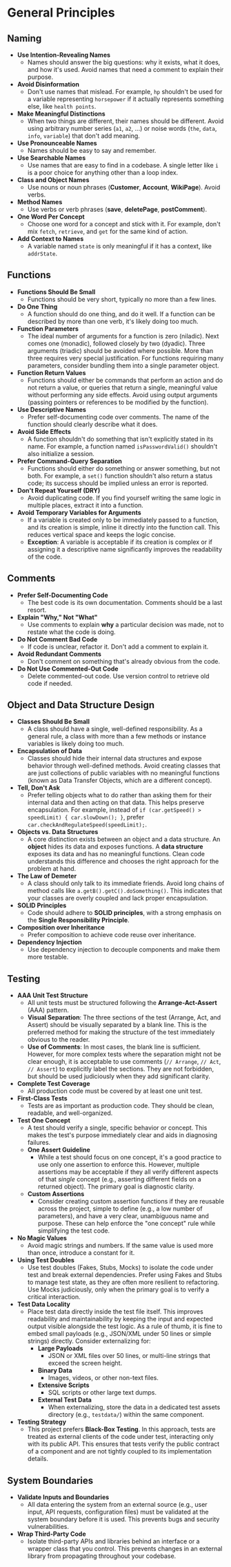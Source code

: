 # General Principles

## Naming

* **Use Intention-Revealing Names**
    * Names should answer the big questions: why it exists, what it does, and how it's used. Avoid names that need a comment to explain their purpose.
* **Avoid Disinformation**
    * Don't use names that mislead. For example, `hp` shouldn't be used for a variable representing `horsepower` if it actually represents something else, like `health points`.
* **Make Meaningful Distinctions**
    * When two things are different, their names should be different. Avoid using arbitrary number series (`a1`, `a2`, ...) or noise words (`the`, `data`, `info`, `variable`) that don't add meaning.
* **Use Pronounceable Names**
    * Names should be easy to say and remember.
* **Use Searchable Names**
    * Use names that are easy to find in a codebase. A single letter like `i` is a poor choice for anything other than a loop index.
* **Class and Object Names**
    * Use nouns or noun phrases (**Customer**, **Account**, **WikiPage**). Avoid verbs.
* **Method Names**
    * Use verbs or verb phrases (**save**, **deletePage**, **postComment**).
* **One Word Per Concept**
    * Choose one word for a concept and stick with it. For example, don't mix `fetch`, `retrieve`, and `get` for the same kind of action.
* **Add Context to Names**
    * A variable named `state` is only meaningful if it has a context, like `addrState`.

## Functions

* **Functions Should Be Small**
    * Functions should be very short, typically no more than a few lines.
* **Do One Thing**
    * A function should do one thing, and do it well. If a function can be described by more than one verb, it's likely doing too much.
* **Function Parameters**
    * The ideal number of arguments for a function is zero (niladic). Next comes one (monadic), followed closely by two (dyadic). Three arguments (triadic) should be avoided where possible. More than three requires very special justification. For functions requiring many parameters, consider bundling them into a single parameter object.
* **Function Return Values**
    * Functions should either be commands that perform an action and do not return a value, or queries that return a single, meaningful value without performing any side effects. Avoid using output arguments (passing pointers or references to be modified by the function).
* **Use Descriptive Names**
    * Prefer self-documenting code over comments. The name of the function should clearly describe what it does.
* **Avoid Side Effects**
    * A function shouldn't do something that isn't explicitly stated in its name. For example, a function named `isPasswordValid()` shouldn't also initialize a session.
* **Prefer Command-Query Separation**
    * Functions should either do something or answer something, but not both. For example, a `set()` function shouldn't also return a status code; its success should be implied unless an error is reported.
* **Don't Repeat Yourself (DRY)**
    * Avoid duplicating code. If you find yourself writing the same logic in multiple places, extract it into a function.
* **Avoid Temporary Variables for Arguments**
    * If a variable is created only to be immediately passed to a function, and its creation is simple, inline it directly into the function call. This reduces vertical space and keeps the logic concise.
    * **Exception**: A variable is acceptable if its creation is complex or if assigning it a descriptive name significantly improves the readability of the code.

## Comments

* **Prefer Self-Documenting Code**
    * The best code is its own documentation. Comments should be a last resort.
* **Explain "Why," Not "What"**
    * Use comments to explain **why** a particular decision was made, not to restate what the code is doing.
* **Do Not Comment Bad Code**
    * If code is unclear, refactor it. Don't add a comment to explain it.
* **Avoid Redundant Comments**
    * Don't comment on something that's already obvious from the code.
* **Do Not Use Commented-Out Code**
    * Delete commented-out code. Use version control to retrieve old code if needed.

## Object and Data Structure Design

* **Classes Should Be Small**
    * A class should have a single, well-defined responsibility. As a general rule, a class with more than a few methods or instance variables is likely doing too much.
* **Encapsulation of Data**
    * Classes should hide their internal data structures and expose behavior through well-defined methods. Avoid creating classes that are just collections of public variables with no meaningful functions (known as Data Transfer Objects, which are a different concept).
* **Tell, Don't Ask**
    * Prefer telling objects what to do rather than asking them for their internal data and then acting on that data. This helps preserve encapsulation. For example, instead of `if (car.getSpeed() > speedLimit) { car.slowDown(); }`, prefer `car.checkAndRegulateSpeed(speedLimit);`.
* **Objects vs. Data Structures**
    * A core distinction exists between an object and a data structure. An **object** hides its data and exposes functions. A **data structure** exposes its data and has no meaningful functions. Clean code understands this difference and chooses the right approach for the problem at hand.
* **The Law of Demeter**
    * A class should only talk to its immediate friends. Avoid long chains of method calls like `a.getB().getC().doSomething()`. This indicates that your classes are overly coupled and lack proper encapsulation.
* **SOLID Principles**
    * Code should adhere to **SOLID principles**, with a strong emphasis on the **Single Responsibility Principle**.
* **Composition over Inheritance**
    * Prefer composition to achieve code reuse over inheritance.
* **Dependency Injection**
    * Use dependency injection to decouple components and make them more testable.

## Testing

* **AAA Unit Test Structure**
    * All unit tests must be structured following the **Arrange-Act-Assert** (AAA) pattern.
    * **Visual Separation**: The three sections of the test (Arrange, Act, and Assert) should be visually separated by a blank line. This is the preferred method for making the structure of the test immediately obvious to the reader.
    * **Use of Comments**: In most cases, the blank line is sufficient. However, for more complex tests where the separation might not be clear enough, it is acceptable to use comments (`// Arrange`, `// Act`, `// Assert`) to explicitly label the sections. They are not forbidden, but should be used judiciously when they add significant clarity.
* **Complete Test Coverage**
    * All production code must be covered by at least one unit test.
* **First-Class Tests**
    * Tests are as important as production code. They should be clean, readable, and well-organized.
* **Test One Concept**
    * A test should verify a single, specific behavior or concept. This makes the test's purpose immediately clear and aids in diagnosing failures.
    * **One Assert Guideline**
        * While a test should focus on one concept, it's a good practice to use only one assertion to enforce this. However, multiple assertions may be acceptable if they all verify different aspects of that *single* concept (e.g., asserting different fields on a returned object). The primary goal is diagnostic clarity.
    * **Custom Assertions**
        * Consider creating custom assertion functions if they are reusable across the project, simple to define (e.g., a low number of parameters), and have a very clear, unambiguous name and purpose. These can help enforce the "one concept" rule while simplifying the test code.
* **No Magic Values**
    * Avoid magic strings and numbers. If the same value is used more than once, introduce a constant for it.
* **Using Test Doubles**
    * Use test doubles (Fakes, Stubs, Mocks) to isolate the code under test and break external dependencies. Prefer using Fakes and Stubs to manage test state, as they are often more resilient to refactoring. Use Mocks judiciously, only when the primary goal is to verify a critical interaction.
* **Test Data Locality**
    * Place test data directly inside the test file itself. This improves readability and maintainability by keeping the input and expected output visible alongside the test logic. As a rule of thumb, it is fine to embed small payloads (e.g., JSON/XML under 50 lines or simple strings) directly. Consider externalizing for:
        * **Large Payloads**
            * JSON or XML files over 50 lines, or multi-line strings that exceed the screen height.
        * **Binary Data**
            * Images, videos, or other non-text files.
        * **Extensive Scripts**
            * SQL scripts or other large text dumps.
        * **External Test Data**
            * When externalizing, store the data in a dedicated test assets directory (e.g., `testdata/`) within the same component.
* **Testing Strategy**
    * This project prefers **Black-Box Testing**. In this approach, tests are treated as external clients of the code under test, interacting only with its public API. This ensures that tests verify the public contract of a component and are not tightly coupled to its implementation details.

## System Boundaries

* **Validate Inputs and Boundaries**
    * All data entering the system from an external source (e.g., user input, API requests, configuration files) must be validated at the system boundary before it is used. This prevents bugs and security vulnerabilities.
* **Wrap Third-Party Code**
    * Isolate third-party APIs and libraries behind an interface or a wrapper class that you control. This prevents changes in an external library from propagating throughout your codebase.
